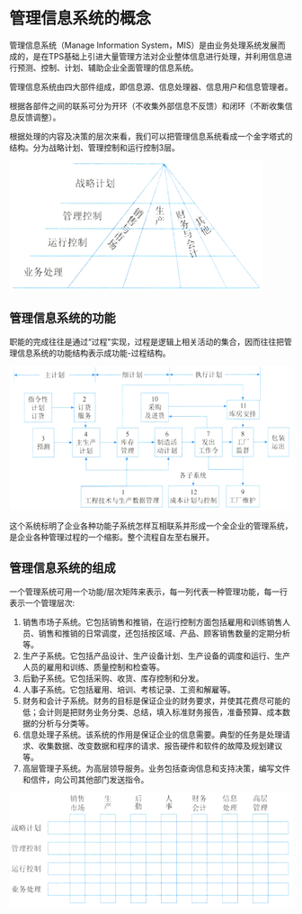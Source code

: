 

# 管理信息系统的概念

管理信息系统（Manage Information System，MIS）是由业务处理系统发展而成的，是在TPS基础上引进大量管理方法对企业整体信息进行处理，并利用信息进行预测、控制、计划、辅助企业全面管理的信息系统。

管理信息系统由四大部件组成，即信息源、信息处理器、信息用户和信息管理者。 

根据各部件之间的联系可分为开环（不收集外部信息不反馈）和闭环（不断收集信息反馈调整）。 

根据处理的内容及决策的层次来看，我们可以把管理信息系统看成一个金字塔式的结构。分为战略计划、管理控制和运行控制3层。 

![alt text](信息系统/2.png)


## 管理信息系统的功能

职能的完成往往是通过“过程"实现，过程是逻辑上相关活动的集合，因而往往把管理信息系统的功能结构表示成功能-过程结构。

![alt text](信息系统/3.png)

这个系统标明了企业各种功能子系统怎样互相联系并形成一个全企业的管理系统，是企业各种管理过程的一个缩影。整个流程自左至右展开。

## 管理信息系统的组成

一个管理系统可用一个功能/层次矩阵来表示，每一列代表一种管理功能，每一行表示一个管理层次:

1. 销售市场子系统。它包括销售和推销，在运行控制方面包括雇用和训练销售人员、销售和推销的日常调度，还包括按区域、产品、顾客销售数量的定期分析等。
2. 生产子系统。它包括产品设计、生产设备计划、生产设备的调度和运行、生产人员的雇用和训练、质量控制和检查等。 
3. 后勤子系统。它包括采购、收货、库存控制和分发。 
4. 人事子系统。它包括雇用、培训、考核记录、工资和解雇等。 
5. 财务和会计子系统。财务的目标是保证企业的财务要求，并使其花费尽可能的低；会计则是把财务业务分类、总结，填入标准财务报告，准备预算、成本数据的分析与分类等。 
6. 信息处理子系统。该系统的作用是保证企业的信息需要。典型的任务是处理请求、收集数据、改变数据和程序的请求、报告硬件和软件的故障及规划建议等。 
7. 高层管理子系统。为高层领导服务。业务包括查询信息和支持决策，编写文件和信件，向公司其他部门发送指令。 


![alt text](信息系统/4.png)











